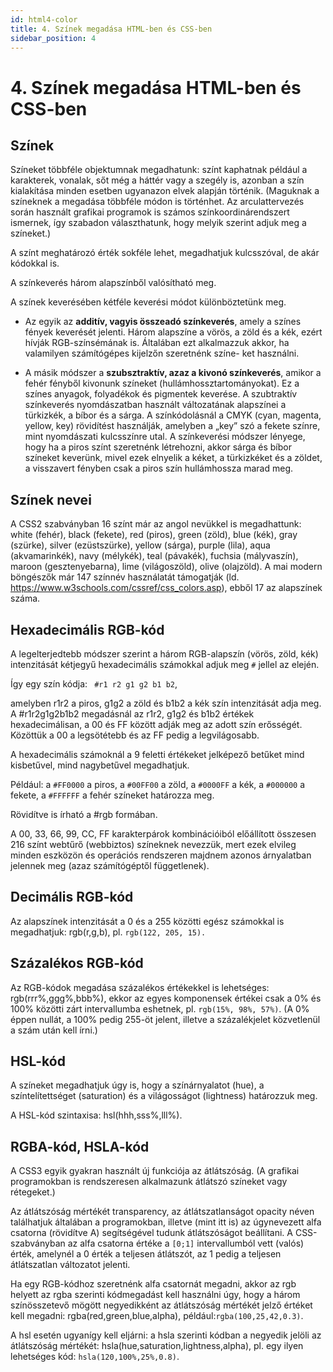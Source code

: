 ```yaml
---
id: html4-color
title: 4. Színek megadása HTML-ben és CSS-ben
sidebar_position: 4
---
```


# 4. Színek megadása HTML-ben és CSS-ben

## Színek

Színeket többféle objektumnak megadhatunk: színt kaphatnak például a karakterek, vonalak, sőt
még a háttér vagy a szegély is, azonban a szín kialakítása minden esetben ugyanazon elvek alapján történik. (Maguknak a színeknek a megadása többféle módon is történhet. Az arculattervezés során használt grafikai programok is számos színkoordinárendszert ismernek, így szabadon választhatunk, hogy melyik szerint adjuk meg a színeket.)

A színt meghatározó érték sokféle lehet, megadhatjuk kulcsszóval, de akár kódokkal is.

A színkeverés három alapszínből valósítható meg.

A színek keverésében kétféle keverési módot különböztetünk meg.

- Az egyik az **additív, vagyis összeadó színkeverés**, amely a színes fények keverését
  jelenti. Három alapszíne a vörös, a zöld és a kék, ezért hívják RGB-színsémának is. Általában ezt alkalmazzuk akkor, ha valamilyen számítógépes kijelzőn szeretnénk színe-
  ket használni.

- A másik módszer a **szubsztraktív, azaz a kivonó színkeverés**, amikor a fehér fényből
  kivonunk színeket (hullámhossztartományokat). Ez a színes anyagok, folyadékok és
  pigmentek keverése. A szubtraktív színkeverés nyomdászatban használt változatának
  alapszínei a türkizkék, a bíbor és a sárga. A színkódolásnál a CMYK (cyan, magenta,
  yellow, key) rövidítést használják, amelyben a „key” szó a fekete színre, mint nyomdászati kulcsszínre utal. A színkeverési módszer lényege, hogy ha a piros színt szeretnénk létrehozni, akkor sárga és bíbor színeket keverünk, mivel ezek elnyelik a kéket, a türkizkéket és a zöldet, a visszavert fényben csak a piros szín hullámhossza marad meg.

## Színek nevei

A CSS2 szabványban 16 színt már az angol nevükkel is megadhattunk: white (fehér), black
(fekete), red (piros), green (zöld), blue (kék), gray (szürke), silver (ezüstszürke), yellow (sárga),
purple (lila), aqua (akvamarinkék), navy (mélykék), teal (pávakék), fuchsia (mályvaszín), maroon
(gesztenyebarna), lime (világoszöld), olive (olajzöld). A mai modern böngészők már 147
színnév használatát támogatják (ld. https://www.w3schools.com/cssref/css_colors.asp), ebből
17 az alapszínek száma.

## Hexadecimális RGB-kód

A legelterjedtebb módszer szerint a három RGB-alapszín (vörös, zöld, kék) intenzitását
kétjegyű hexadecimális számokkal adjuk meg `#` jellel az elején.

Így egy szín kódja: ` #r1 r2 g1 g2 b1 b2`,

amelyben r1r2 a piros, g1g2 a zöld és b1b2 a kék szín intenzitását adja meg. A #r1r2g1g2b1b2
megadásnál az r1r2, g1g2 és b1b2 értékek hexadecimálisan, a 00 és FF között adják meg az adott szín erősségét.
Közöttük a 00 a legsötétebb és az FF pedig a legvilágosabb.

A hexadecimális számoknál a 9 feletti értékeket jelképező betűket mind kisbetűvel, mind nagybetűvel megadhatjuk.

Például: a `#FF0000` a piros, a `#00FF00` a zöld, a `#0000FF` a kék, a `#000000` a fekete, a `#FFFFFF`
a fehér színeket határozza meg.

Rövidítve is írható a #rgb formában.

A 00, 33, 66, 99, CC, FF karakterpárok kombinációiból előállított összesen 216 színt
webtűrő (webbiztos) színeknek nevezzük, mert ezek elvileg minden eszközön és operációs
rendszeren majdnem azonos árnyalatban jelennek meg (azaz számítógéptől függetlenek).

## Decimális RGB-kód

Az alapszínek intenzitását a 0 és a 255 közötti egész számokkal is megadhatjuk:
rgb(r,g,b), pl. `rgb(122, 205, 15).`

## Százalékos RGB-kód

Az RGB-kódok megadása százalékos értékekkel is lehetséges: rgb(rrr%,ggg%,bbb%),
ekkor az egyes komponensek értékei csak a 0% és 100% közötti zárt intervallumba eshetnek,
pl. `rgb(15%, 98%, 57%)`. (A 0% éppen nullát, a 100% pedig 255-öt jelent, illetve a százalékjelet
közvetlenül a szám után kell írni.)

## HSL-kód

A színeket megadhatjuk úgy is, hogy a színárnyalatot (hue), a színtelítettséget (saturation)
és a világosságot (lightness) határozzuk meg.

A HSL-kód szintaxisa: hsl(hhh,sss%,lll%).

## RGBA-kód, HSLA-kód

A CSS3 egyik gyakran használt új funkciója az átlátszóság. (A grafikai programokban is
rendszeresen alkalmazunk átlátszó színeket vagy rétegeket.)

Az átlátszóság mértékét transparency, az átlátszatlanságot opacity néven találhatjuk általában
a programokban, illetve (mint itt is) az úgynevezett alfa csatorna (rövidítve A) segítségével
tudunk átlátszóságot beállítani. A CSS-szabványban az alfa csatorna értéke a `[0;1]` intervallumból vett (valós) érték, amelynél a 0 érték a teljesen átlátszót, az 1 pedig a teljesen átlátszatlan változatot jelenti.

Ha egy RGB-kódhoz szeretnénk alfa csatornát megadni, akkor az rgb helyett az rgba szerinti kódmegadást kell használni úgy, hogy a három színösszetevő mögött negyedikként
az átlátszóság mértékét jelző értéket kell megadni: rgba(red,green,blue,alpha), például:`rgba(100,25,42,0.3)`.

A hsl esetén ugyanígy kell eljárni: a hsla szerinti kódban a negyedik jelöli az átlátszóság mértékét: hsla(hue,saturation,lightness,alpha), pl. egy ilyen lehetséges kód: `hsla(120,100%,25%,0.8)`.

